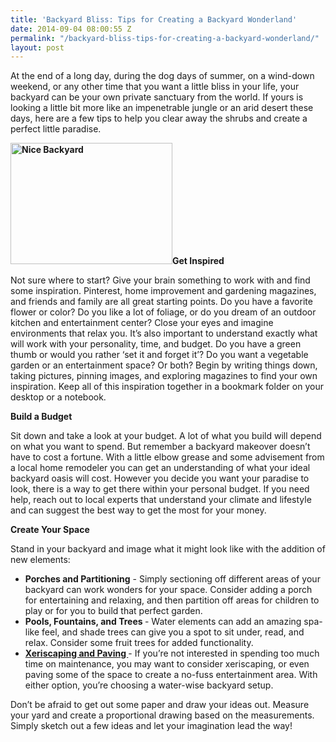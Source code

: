 ```yaml
---
title: 'Backyard Bliss: Tips for Creating a Backyard Wonderland'
date: 2014-09-04 08:00:55 Z
permalink: "/backyard-bliss-tips-for-creating-a-backyard-wonderland/"
layout: post
---
```


At the end of a long day, during the dog days of summer, on a wind-down weekend, or any other time that you want a little bliss in your life, your backyard can be your own private sanctuary from the world. If yours is looking a little bit more like an impenetrable jungle or an arid desert these days, here are a few tips to help you clear away the shrubs and create a perfect little paradise.

<b><a href="http://www.murraylampert.com/wp-content/uploads/images.jpg"><img class="size-full wp-image-2334 alignright" alt="Nice Backyard" src="http://www.murraylampert.com/wp-content/uploads/images.jpg" width="259" height="194" /></a>Get Inspired</b>

Not sure where to start? Give your brain something to work with and find some inspiration. Pinterest, home improvement and gardening magazines, and friends and family are all great starting points. Do you have a favorite flower or color? Do you like a lot of foliage, or do you dream of an outdoor kitchen and entertainment center? Close your eyes and imagine environments that relax you. It’s also important to understand exactly what will work with your personality, time, and budget. Do you have a green thumb or would you rather ‘set it and forget it’? Do you want a vegetable garden or an entertainment space? Or both? Begin by writing things down, taking pictures, pinning images, and exploring magazines to find your own inspiration. Keep all of this inspiration together in a bookmark folder on your desktop or a notebook.

<b>Build a Budget</b>

Sit down and take a look at your budget. A lot of what you build will depend on what you want to spend. But remember a backyard makeover doesn’t have to cost a fortune. With a little elbow grease and some advisement from a local home remodeler you can get an understanding of what your ideal backyard oasis will cost. However you decide you want your paradise to look, there is a way to get there within your personal budget. If you need help, reach out to local experts that understand your climate and lifestyle and can suggest the best way to get the most for your money.

<b>Create Your Space</b>

Stand in your backyard and image what it might look like with the addition of new elements:
<ul>
	<li><b>Porches and Partitioning</b> - Simply sectioning off different areas of your backyard can work wonders for your space. Consider adding a porch for entertaining and relaxing, and then partition off areas for children to play or for you to build that perfect garden.</li>
	<li><b>Pools, Fountains, and Trees </b>- Water elements can add an amazing spa-like feel, and shade trees can give you a spot to sit under, read, and relax. Consider some fruit trees for added functionality.</li>
	<li><a href="http://www.murraylampert.com/a-dry-spell-a-look-at-xeriscaping/"><b>Xeriscaping and Paving </b></a>- If you’re not interested in spending too much time on maintenance, you may want to consider xeriscaping, or even paving some of the space to create a no-fuss entertainment area. With either option, you’re choosing a water-wise backyard setup.</li>
</ul>
Don’t be afraid to get out some paper and draw your ideas out. Measure your yard and create a proportional drawing based on the measurements. Simply sketch out a few ideas and let your imagination lead the way!
